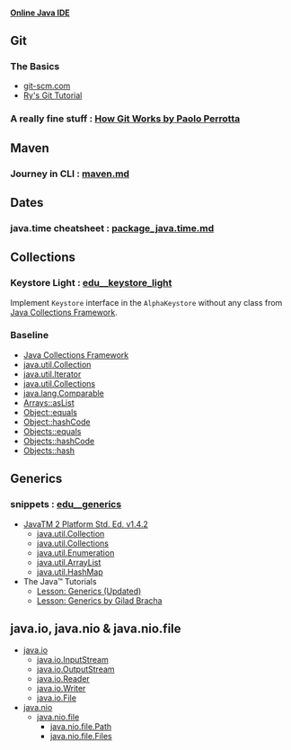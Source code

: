 #### [Online Java IDE](https://app.coderpad.io/sandbox)

## Git
### The Basics
- [git-scm.com](https://git-scm.com/)
- [Ry's Git Tutorial](https://johnmathews.is/blog/rys-git-tutorial)

### A really fine stuff : [How Git Works by Paolo Perrotta](https://app.pluralsight.com/course-player?clipId=0e31d18b-7060-47e3-b053-e1f7e947973c)

## Maven
### Journey in CLI : [maven.md](https://github.com/andras-nix/edu/blob/main/maven.md)

## Dates
### java.time cheatsheet : [package_java.time.md](https://github.com/andras-nix/edu/blob/main/package_java.time.md)

## Collections
### Keystore Light : [edu__keystore_light](https://github.com/andras-nix/edu__keystore_light)

Implement `Keystore` interface in the `AlphaKeystore` without any class from [Java Collections Framework](https://docs.oracle.com/en/java/javase/11/docs/api/java.base/java/util/doc-files/coll-index.html).

### Baseline
- [Java Collections Framework](https://docs.oracle.com/en/java/javase/11/docs/api/java.base/java/util/doc-files/coll-index.html)
- [java.util.Collection](https://docs.oracle.com/en/java/javase/11/docs/api/java.base/java/util/Collection.html)
- [java.util.Iterator](https://docs.oracle.com/en/java/javase/11/docs/api/java.base/java/util/Iterator.html)
- [java.util.Collections](https://docs.oracle.com/en/java/javase/11/docs/api/java.base/java/util/Collections.html)
- [java.lang.Comparable](https://docs.oracle.com/en/java/javase/11/docs/api/java.base/java/lang/Comparable.html)
- [Arrays::asList](https://docs.oracle.com/en/java/javase/11/docs/api/java.base/java/util/Arrays.html#asList(T...))
- [Object::equals](https://docs.oracle.com/en/java/javase/11/docs/api/java.base/java/lang/Object.html#equals(java.lang.Object))
- [Object::hashCode](https://docs.oracle.com/en/java/javase/11/docs/api/java.base/java/lang/Object.html#hashCode())
- [Objects::equals](https://docs.oracle.com/en/java/javase/11/docs/api/java.base/java/util/Objects.html#equals(java.lang.Object,java.lang.Object))
- [Objects::hashCode](https://docs.oracle.com/en/java/javase/11/docs/api/java.base/java/util/Objects.html#hashCode(java.lang.Object))
- [Objects::hash](https://docs.oracle.com/en/java/javase/11/docs/api/java.base/java/util/Objects.html#hash(java.lang.Object...))

## Generics
### snippets : [edu__generics](https://github.com/andras-nix/edu__generics)

- [JavaTM 2 Platform Std. Ed. v1.4.2](https://web.archive.org/web/20030602190416/http://java.sun.com/j2se/1.4.2/docs/api/index.html)
  - [java.util.Collection](https://web.archive.org/web/20030405070809fw_/http://java.sun.com/j2se/1.4.2/docs/api/java/util/Collection.html)
  - [java.util.Collections](https://web.archive.org/web/20030405070809fw_/http://java.sun.com/j2se/1.4.2/docs/api/java/util/Collections.html)
  - [java.util.Enumeration](https://web.archive.org/web/20030405070809fw_/http://java.sun.com/j2se/1.4.2/docs/api/java/util/Enumeration.html)
  - [java.util.ArrayList](https://web.archive.org/web/20030405070809fw_/http://java.sun.com/j2se/1.4.2/docs/api/java/util/ArrayList.html)
  - [java.util.HashMap](https://web.archive.org/web/20030405070809fw_/http://java.sun.com/j2se/1.4.2/docs/api/java/util/HashMap.html) 
- The Java™ Tutorials
  - [Lesson: Generics (Updated)](https://docs.oracle.com/javase/tutorial/java/generics/index.html)
  - [Lesson: Generics by Gilad Bracha](https://docs.oracle.com/javase/tutorial/extra/generics/index.html)

## java.io, java.nio & java.nio.file
- [java.io](https://docs.oracle.com/en/java/javase/11/docs/api/java.base/java/io/package-summary.html)
  - [java.io.InputStream](https://docs.oracle.com/en/java/javase/11/docs/api/java.base/java/io/InputStream.html)
  - [java.io.OutputStream](https://docs.oracle.com/en/java/javase/11/docs/api/java.base/java/io/OutputStream.html)
  - [java.io.Reader](https://docs.oracle.com/en/java/javase/11/docs/api/java.base/java/io/Reader.html)
  - [java.io.Writer](https://docs.oracle.com/en/java/javase/11/docs/api/java.base/java/io/Writer.html)
  - [java.io.File](https://docs.oracle.com/en/java/javase/11/docs/api/java.base/java/io/File.html)
- [java.nio](https://docs.oracle.com/en/java/javase/11/docs/api/java.base/java/nio/package-summary.html)
  - [java.nio.file](https://docs.oracle.com/en/java/javase/11/docs/api/java.base/java/nio/file/package-summary.html)
    - [java.nio.file.Path](https://docs.oracle.com/en/java/javase/11/docs/api/java.base/java/io/File.html)
    - [java.nio.file.Files](https://docs.oracle.com/en/java/javase/11/docs/api/java.base/java/nio/file/Files.html)

